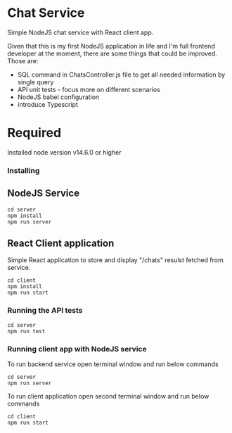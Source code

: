 # Chat Service

Simple NodeJS chat service with React client app.

Given that this is my first NodeJS application in life and I'm full frontend developer at the moment, there are some things that could be improved.
Those are:
- SQL command in ChatsController.js file to get all needed information by single query
- API unit tests - focus more on different scenarios
- NodeJS babel configuration 
- introduce Typescript

# Required

Installed node version v14.6.0 or higher

### Installing
## NodeJS Service
```
cd server
npm install
npm run server
```

## React Client application 
Simple React application to store and display "/chats" resulst fetched from service.
```
cd client
npm install
npm run start
```

### Running the API tests
```
cd server
npm run test
```


### Running client app with NodeJS service

To run backend service open terminal window and run below commands

```
cd server
npm run server
```

To run client application open second terminal window and run below commands

```
cd client
npm run start
```
